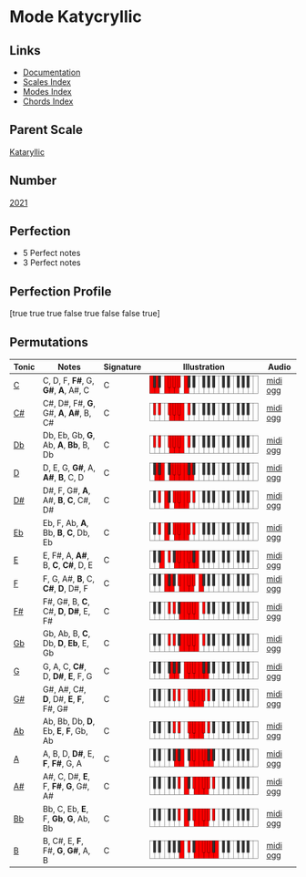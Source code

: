 # Mode Katycryllic

## Links

- [Documentation](index.md)
- [Scales Index](Scales.md)
- [Modes Index](Modes.md)
- [Chords Index](Chords.md)

## Parent Scale

[Kataryllic](ScaleKataryllic.md)

## Number

[2021](https://ianring.com/musictheory/scales/2021)

## Perfection

- 5 Perfect notes
- 3 Perfect notes

## Perfection Profile

[true true true false true false false true]

## Permutations

| Tonic | Notes | Signature | Illustration | Audio |
|-------|-------|-----------|--------------|-------|
| [C](ModeCNaturalKatycryllic.md) | C, D, F, **F#**, G, **G#**, **A**, A#, C | C | ![CNaturalKatycryllic](ModeCNaturalKatycryllic.png) | [midi](ModeCNaturalKatycryllic.mid) [ogg](ModeCNaturalKatycryllic.ogg) |
| [C#](ModeCSharpKatycryllic.md) | C#, D#, F#, **G**, G#, **A**, **A#**, B, C# | C | ![CSharpKatycryllic](ModeCSharpKatycryllic.png) | [midi](ModeCSharpKatycryllic.mid) [ogg](ModeCSharpKatycryllic.ogg) |
| [Db](ModeDFlatKatycryllic.md) | Db, Eb, Gb, **G**, Ab, **A**, **Bb**, B, Db | C | ![DFlatKatycryllic](ModeDFlatKatycryllic.png) | [midi](ModeDFlatKatycryllic.mid) [ogg](ModeDFlatKatycryllic.ogg) |
| [D](ModeDNaturalKatycryllic.md) | D, E, G, **G#**, A, **A#**, **B**, C, D | C | ![DNaturalKatycryllic](ModeDNaturalKatycryllic.png) | [midi](ModeDNaturalKatycryllic.mid) [ogg](ModeDNaturalKatycryllic.ogg) |
| [D#](ModeDSharpKatycryllic.md) | D#, F, G#, **A**, A#, **B**, **C**, C#, D# | C | ![DSharpKatycryllic](ModeDSharpKatycryllic.png) | [midi](ModeDSharpKatycryllic.mid) [ogg](ModeDSharpKatycryllic.ogg) |
| [Eb](ModeEFlatKatycryllic.md) | Eb, F, Ab, **A**, Bb, **B**, **C**, Db, Eb | C | ![EFlatKatycryllic](ModeEFlatKatycryllic.png) | [midi](ModeEFlatKatycryllic.mid) [ogg](ModeEFlatKatycryllic.ogg) |
| [E](ModeENaturalKatycryllic.md) | E, F#, A, **A#**, B, **C**, **C#**, D, E | C | ![ENaturalKatycryllic](ModeENaturalKatycryllic.png) | [midi](ModeENaturalKatycryllic.mid) [ogg](ModeENaturalKatycryllic.ogg) |
| [F](ModeFNaturalKatycryllic.md) | F, G, A#, **B**, C, **C#**, **D**, D#, F | C | ![FNaturalKatycryllic](ModeFNaturalKatycryllic.png) | [midi](ModeFNaturalKatycryllic.mid) [ogg](ModeFNaturalKatycryllic.ogg) |
| [F#](ModeFSharpKatycryllic.md) | F#, G#, B, **C**, C#, **D**, **D#**, E, F# | C | ![FSharpKatycryllic](ModeFSharpKatycryllic.png) | [midi](ModeFSharpKatycryllic.mid) [ogg](ModeFSharpKatycryllic.ogg) |
| [Gb](ModeGFlatKatycryllic.md) | Gb, Ab, B, **C**, Db, **D**, **Eb**, E, Gb | C | ![GFlatKatycryllic](ModeGFlatKatycryllic.png) | [midi](ModeGFlatKatycryllic.mid) [ogg](ModeGFlatKatycryllic.ogg) |
| [G](ModeGNaturalKatycryllic.md) | G, A, C, **C#**, D, **D#**, **E**, F, G | C | ![GNaturalKatycryllic](ModeGNaturalKatycryllic.png) | [midi](ModeGNaturalKatycryllic.mid) [ogg](ModeGNaturalKatycryllic.ogg) |
| [G#](ModeGSharpKatycryllic.md) | G#, A#, C#, **D**, D#, **E**, **F**, F#, G# | C | ![GSharpKatycryllic](ModeGSharpKatycryllic.png) | [midi](ModeGSharpKatycryllic.mid) [ogg](ModeGSharpKatycryllic.ogg) |
| [Ab](ModeAFlatKatycryllic.md) | Ab, Bb, Db, **D**, Eb, **E**, **F**, Gb, Ab | C | ![AFlatKatycryllic](ModeAFlatKatycryllic.png) | [midi](ModeAFlatKatycryllic.mid) [ogg](ModeAFlatKatycryllic.ogg) |
| [A](ModeANaturalKatycryllic.md) | A, B, D, **D#**, E, **F**, **F#**, G, A | C | ![ANaturalKatycryllic](ModeANaturalKatycryllic.png) | [midi](ModeANaturalKatycryllic.mid) [ogg](ModeANaturalKatycryllic.ogg) |
| [A#](ModeASharpKatycryllic.md) | A#, C, D#, **E**, F, **F#**, **G**, G#, A# | C | ![ASharpKatycryllic](ModeASharpKatycryllic.png) | [midi](ModeASharpKatycryllic.mid) [ogg](ModeASharpKatycryllic.ogg) |
| [Bb](ModeBFlatKatycryllic.md) | Bb, C, Eb, **E**, F, **Gb**, **G**, Ab, Bb | C | ![BFlatKatycryllic](ModeBFlatKatycryllic.png) | [midi](ModeBFlatKatycryllic.mid) [ogg](ModeBFlatKatycryllic.ogg) |
| [B](ModeBNaturalKatycryllic.md) | B, C#, E, **F**, F#, **G**, **G#**, A, B | C | ![BNaturalKatycryllic](ModeBNaturalKatycryllic.png) | [midi](ModeBNaturalKatycryllic.mid) [ogg](ModeBNaturalKatycryllic.ogg) |
